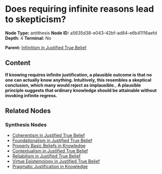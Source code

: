 # Does requiring infinite reasons lead to skepticism?

**Node Type:** antithesis
**Node ID:** a5635d38-e043-42bf-ad84-e6b41116aefd
**Depth:** 4
**Terminal:** No

**Parent:** [Infinitism in Justified True Belief](infinitism-in-justified-true-belief-synthesis-0d4925d5-2604-4f10-a7ba-dff80dc7867b.md)

## Content

**If knowing requires infinite justification, a plausible outcome is that no one can actually know anything. Intuitively, this resembles a skeptical conclusion, which many would reject as implausible.**, **A plausible principle suggests that ordinary knowledge should be attainable without invoking infinite regress.**

## Related Nodes

### Synthesis Nodes

- [Coherentism in Justified True Belief](coherentism-in-justified-true-belief-synthesis-26d36a8f-a399-4600-806b-548423ad1957.md)
- [Foundationalism in Justified True Belief](foundationalism-in-justified-true-belief-synthesis-fd756c3b-6d73-49ff-8ea0-f09eb9169ce9.md)
- [Properly Basic Beliefs in Knowledge](properly-basic-beliefs-in-knowledge-synthesis-cc77a4f4-6a2c-4857-8abd-22602ee0f13f.md)
- [Contextualism in Justified True Belief](contextualism-in-justified-true-belief-synthesis-3f4e530d-3ff1-4436-a26b-86919ed90a8a.md)
- [Reliabilism in Justified True Belief](reliabilism-in-justified-true-belief-synthesis-122a16ac-e7e3-4afb-b864-6f15caee9286.md)
- [Virtue Epistemology in Justified True Belief](virtue-epistemology-in-justified-true-belief-synthesis-a5d75bad-3de2-436e-8914-3bcde9003957.md)
- [Pragmatic Justification in Knowledge](pragmatic-justification-in-knowledge-synthesis-309a7366-2cae-4733-a064-7dd39cd179d9.md)
